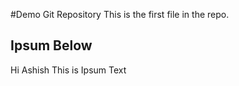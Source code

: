 #Demo Git Repository
This is the first file in the repo.

## Ipsum Below

Hi Ashish This is Ipsum Text

